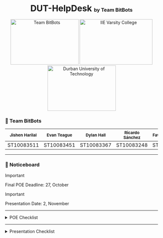 <div align="center">
  <h1>DUT-HelpDesk <sup><sub><sub>by Team BitBots</h1>
  <img src="https://github.com/dylanscotthall/DUT-HelpDesk/assets/101722883/ca967f0a-c002-432d-9ed8-7f8154aeec67" width="225" height="150" alt="Team BitBots">
  <img src="https://github.com/dylanscotthall/DUT-HelpDesk/assets/101722883/b639670d-551d-4a02-b097-0dfb5e467097" width="240" height="150" alt="IIE Varsity College">
  <img src="https://github.com/dylanscotthall/DUT-HelpDesk/assets/101722883/42a00768-f308-463a-8c9a-170272142911" width="225" height="150" alt="Durban University of Technology">
</div>

### 🤖 Team BitBots
|<sub>Jishen Harilal|<sub>Evan Teague|<sub>Dylan Hall|<sub>Ricardo Sánchez|<sub>Fawwaz Osman|<sub>Deylin Nair|<sub>Keval Rohith|<sub>Ayrton Mulqueeny|
|-|-|-|-|-|-|-|-|
|ST10083511|ST10083451|ST10083367|ST10083248|ST10083880|ST10083739|ST10083780|ST10083575|
---
### 📌 Noticeboard
> [!Important]
> Final POE Deadline: 27, October

> [!Important]
> Presentation Date: 2, November 
---
<details>
<summary>POE Checklist</summary>
  
### 📃 POE Requirements Checklist ✅

>[!Note]  
>These are the sections that we need to include in our POE document.  
>Use the rubric in the [WIL Module Manual](https://advtechonline.sharepoint.com/sites/TertiaryStudents/IIE%20Student%20Materials/Forms/Default%20View.aspx?id=%2Fsites%2FTertiaryStudents%2FIIE%20Student%20Materials%2FNew%20Student%20Materials%20CAT%2FXBCAD7319%2F2023%2FXBCAD7319MM%2Epdf&parent=%2Fsites%2FTertiaryStudents%2FIIE%20Student%20Materials%2FNew%20Student%20Materials%20CAT%2FXBCAD7319%2F2023) for more detail.

- [ ] Github `Jishen`
- [ ] Communication `Evan`
- [ ] Introduction `Jishen`
- [ ] Requirements `Jishen`
- [ ] Non-Functional Requirements `Fawwaz`
- [ ] User Experience `Evan`
- [ ] Analysis `Deylin`
- [ ] UML `Keval`
- [ ] Architecture `Sánchez`
- [ ] Design Patterns `Dylan`
- [ ] ERD `Ayrton`
- [ ] Annexure B `Jishen`
- [ ] Security `Evan` 
- [ ] DevOps `Dylan`
- [ ] Costs + Benefit `Ayrton`
- [ ] Change Management `Jishen`

</details>

---
<details>
  <summary>Presentation Checklist</summary>
  
### 🎤 Presentation Planning Checklist ✅

>[!Note]  
>These are the sections that we need to plan for the 15min presentation.
- [ ] Introduction
- [ ] Summarised Basic Requirements
- [ ] Summarised Non-Functional Requirements
- [ ] App Demo
</details>
